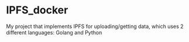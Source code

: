 # IPFS_docker
My project that implements IPFS for uploading/getting data, which uses 2 different languages: Golang and Python
